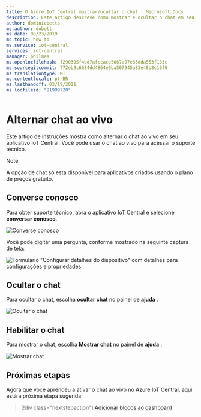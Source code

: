 ```yaml
---
title: O Azure IoT Central mostrar/ocultar o chat | Microsoft Docs
description: Este artigo descreve como mostrar e ocultar o chat em seu aplicativo IoT Central. Você pode usar o chat ao vivo para acessar o suporte técnico.
author: dominicbetts
ms.author: dobett
ms.date: 08/23/2019
ms.topic: how-to
ms.service: iot-central
services: iot-central
manager: philmea
ms.openlocfilehash: f290395f4bd7afccace5067a97e63dda553f183c
ms.sourcegitcommit: 772eb9c6684dd4864e0ba507945a83e48b8c16f0
ms.translationtype: MT
ms.contentlocale: pt-BR
ms.lasthandoff: 03/19/2021
ms.locfileid: "91999720"
---
```

# <a name="toggle-live-chat"></a>Alternar chat ao vivo

Este artigo de instruções mostra como alternar o chat ao vivo em seu aplicativo IoT Central. Você pode usar o chat ao vivo para acessar o suporte técnico.

> [!NOTE]
> A opção de chat só está disponível para aplicativos criados usando o plano de preços gratuito.

## <a name="chat-with-us"></a>Converse conosco

Para obter suporte técnico, abra o aplicativo IoT Central e selecione **conversar conosco**.

![Converse conosco](media/howto-show-hide-chat/chat-with-us.png)

Você pode digitar uma pergunta, conforme mostrado na seguinte captura de tela:

![Formulário "Configurar detalhes do dispositivo" com detalhes para configurações e propriedades](media/howto-show-hide-chat/sample-chat.png)

## <a name="hide-chat"></a>Ocultar o chat

Para ocultar o chat, escolha **ocultar chat** no painel de **ajuda** :

 ![Ocultar o chat](media/howto-show-hide-chat/hide-chat.png)

## <a name="enable-chat"></a>Habilitar o chat

Para mostrar o chat, escolha **Mostrar chat** no painel de **ajuda** :

 ![Mostrar chat](media/howto-show-hide-chat/show-chat.png)

## <a name="next-steps"></a>Próximas etapas

Agora que você aprendeu a ativar o chat ao vivo no Azure IoT Central, aqui está a próxima etapa sugerida:

> [!div class="nextstepaction"]
> [Adicionar blocos ao dashboard](howto-add-tiles-to-your-dashboard.md)
